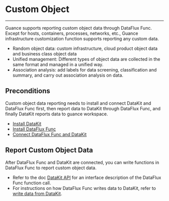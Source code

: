 # Custom Object
---

Guance supports reporting custom object data through DataFlux Func. Except for hosts, containers, processes, networks, etc., Guance infrastructure customization function supports reporting any custom data.

- Random object data: custom infrastructure, cloud product object data and business class object data
- Unified management: Different types of object data are collected in the same format and managed in a unified way.
- Association analysis: add labels for data screening, classification and summary, and carry out association analysis on data.

## Preconditions

Custom object data reporting needs to install and connect DataKit and DataFlux Func first, then report data to DataKit through DataFlux Func, and finally DataKit reports data to guance workspace.

- [Install DataKit](../datakit/datakit-install.md)
- [Install DataFlux Func](../dataflux-func/quick-start.md)
- [Connect DataFlux Func and DataKit](../dataflux-func/connect-to-datakit.md)

## Report Custom Object Data

After DataFlux Func and DataKit are connected, you can write functions in DataFlux Func to report custom object data.

- Refer to the doc [DataKit API](../datakit/apis.md) for an interface description of the DataFlux Func function call.
- For instructions on how DataFlux Func writes data to DataKit, refer to [write data from DataKit](../dataflux-func/write-data-via-datakit.md).
